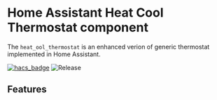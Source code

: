 # Home Assistant Heat Cool Thermostat component

The `heat_ool_thermostat` is an enhanced verion of generic thermostat implemented in Home Assistant.

[![hacs_badge](https://img.shields.io/badge/HACS-Default-41BDF5.svg?style=for-the-badge)](https://github.com/xselvasx/Heat-Cool-Thermostat) ![Release](https://img.shields.io/github/v/release/xselvasx/heat-cool-thermostat?style=for-the-badge)


## Features
